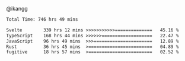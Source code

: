 @ikangg
<!--START_SECTION:waka-->

```txt
Total Time: 746 hrs 49 mins

Svelte        339 hrs 12 mins >>>>>>>>>>>==============   45.16 %
TypeScript    168 hrs 44 mins >>>>>>===================   22.47 %
JavaScript    96 hrs 49 mins  >>>======================   12.89 %
Rust          36 hrs 45 mins  >========================   04.89 %
fugitive      18 hrs 57 mins  >========================   02.52 %
```

<!--END_SECTION:waka-->
